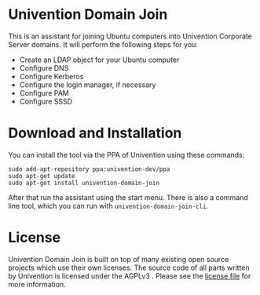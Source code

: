 # Univention Domain Join
This is an assistant for joining Ubuntu computers into Univention Corporate
Server domains. It will perform the following steps for you:

- Create an LDAP object for your Ubuntu computer
- Configure DNS
- Configure Kerberos
- Configure the login manager, if necessary
- Configure PAM
- Configure SSSD

# Download and Installation
You can install the tool via the PPA of Univention using these commands:

```shell
sudo add-apt-repository ppa:univention-dev/ppa
sudo apt-get update
sudo apt-get install univention-domain-join
```

After that run the assistant using the start menu. There is also a command line
tool, which you can run with `univention-domain-join-cli`.

# License
Univention Domain Join is built on top of many existing open source projects
which use their own licenses. The source code of all parts written by
Univention is licensed under the AGPLv3 . Please see the
[license file](./LICENSE) for more information.
